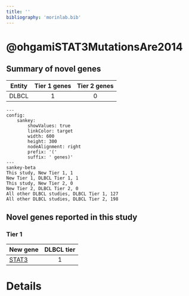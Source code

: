 ```yaml
---
title: ''
bibliography: 'morinlab.bib'
---
```


# @ohgamiSTAT3MutationsAre2014
## Summary of novel genes

|Entity| Tier 1 genes| Tier 2 genes|
|:-:|:-:|:-:|
|DLBCL|1|0|
```mermaid
---
config:
    sankey:
        showValues: true
        linkColor: target
        width: 600
        height: 300
        nodeAlignment: right
        prefix: '('
        suffix: ' genes)'
---
sankey-beta
This study, New Tier 1, 1
New Tier 1, DLBCL Tier 1, 1
This study, New Tier 2, 0
New Tier 2, DLBCL Tier 2, 0
All other DLBCL studies, DLBCL Tier 1, 127
All other DLBCL studies, DLBCL Tier 2, 198
```

## Novel genes reported in this study

### Tier 1
|New gene|DLBCL tier|
|:-|:-:|
|[STAT3](../STAT3)|1 |


# Details

